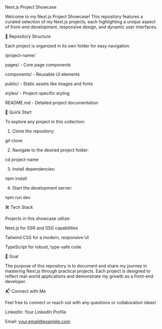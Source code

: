 

Next.js Project Showcase

Welcome to my Next.js Project Showcase! This repository features a curated selection of my Next.js projects, each highlighting a unique aspect of front-end development, responsive design, and dynamic user interfaces.

🌟 Repository Structure

Each project is organized in its own folder for easy navigation:

/project-name/

pages/ - Core page components

components/ - Reusable UI elements

public/ - Static assets like images and fonts

styles/ - Project-specific styling

README.md - Detailed project documentation



🚀 Quick Start

To explore any project in this collection:

1. Clone the repository:

git clone <repository-url>


2. Navigate to the desired project folder:

cd project-name


3. Install dependencies:

npm install


4. Start the development server:

npm run dev



🛠️ Tech Stack

Projects in this showcase utilize:

Next.js for SSR and SSG capabilities

Tailwind CSS for a modern, responsive UI

TypeScript for robust, type-safe code


🎯 Goal

The purpose of this repository is to document and share my journey in mastering Next.js through practical projects. Each project is designed to reflect real-world applications and demonstrate my growth as a front-end developer.

📬 Connect with Me

Feel free to connect or reach out with any questions or collaboration ideas!

LinkedIn: Your LinkedIn Profile

Email: your.email@example.com
